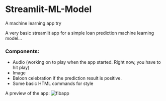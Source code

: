 # Streamlit-ML-Model
A machine learning app try

A very basic streamlit app for a simple loan prediction machine learning model...

### Components:

- Audio (working on to play when the app started. Right now, you have to hit play)
- Image
- Baloon celebration if the prediction result is positive.
- Some basic HTML commands for style

A preview of the app: 
![fibapp](https://user-images.githubusercontent.com/42347243/133320046-89dd5d44-71d7-411e-89eb-793ac32d5ccc.png)

